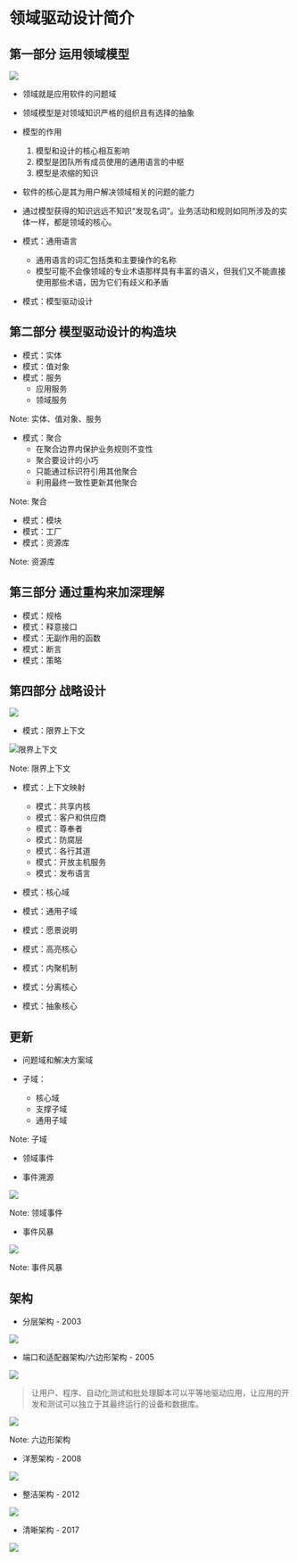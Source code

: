 # 领域驱动设计简介



## 第一部分 运用领域模型

![](ddd-at-a-glance/ddd-diagram-1.png)


- 领域就是应用软件的问题域
- 领域模型是对领域知识严格的组织且有选择的抽象


- 模型的作用

  1. 模型和设计的核心相互影响
  2. 模型是团队所有成员使用的通用语言的中枢
  3. 模型是浓缩的知识


- 软件的核心是其为用户解决领域相关的问题的能力
- 通过模型获得的知识远远不知识“发现名词”。业务活动和规则如同所涉及的实体一样，都是领域的核心。


- 模式：通用语言
  - 通用语言的词汇包括类和主要操作的名称
  - 模型可能不会像领域的专业术语那样具有丰富的语义，但我们又不能直接使用那些术语，因为它们有歧义和矛盾


- 模式：模型驱动设计



## 第二部分 模型驱动设计的构造块


- 模式：实体
- 模式：值对象
- 模式：服务
  - 应用服务
  - 领域服务

Note: 实体、值对象、服务


- 模式：聚合
  - 在聚合边界内保护业务规则不变性
  - 聚合要设计的小巧
  - 只能通过标识符引用其他聚合
  - 利用最终一致性更新其他聚合

Note: 聚合


- 模式：模块
- 模式：工厂
- 模式：资源库

Note: 资源库



## 第三部分 通过重构来加深理解


- 模式：规格
- 模式：释意接口
- 模式：无副作用的函数
- 模式：断言
- 模式：策略



## 第四部分 战略设计

![](ddd-at-a-glance/ddd-diagram-2.png)


- 模式：限界上下文

![限界上下文](ddd-at-a-glance/bounded-context.png)

Note: 限界上下文


- 模式：上下文映射
  - 模式：共享内核
  - 模式：客户和供应商
  - 模式：尊奉者
  - 模式：防腐层
  - 模式：各行其道
  - 模式：开放主机服务
  - 模式：发布语言


- 模式：核心域
- 模式：通用子域
- 模式：愿景说明
- 模式：高亮核心
- 模式：内聚机制
- 模式：分离核心
- 模式：抽象核心



## 更新


- 问题域和解决方案域


- 子域：
  - 核心域
  - 支撑子域
  - 通用子域

Note: 子域


- 领域事件


- 事件溯源

![](ddd-at-a-glance/event-sourcing.png)

Note: 领域事件


- 事件风暴

![](ddd-at-a-glance/event-storming.jpg)

Note: 事件风暴



## 架构


- 分层架构 - 2003

![](ddd-at-a-glance/ddd_layers.png)


- 端口和适配器架构/六边形架构 - 2005

![](ddd-at-a-glance/hexagonal.gif)

>  让用户、程序、自动化测试和批处理脚本可以平等地驱动应用，让应用的开发和测试可以独立于其最终运行的设备和数据库。


![](ddd-at-a-glance/ports-and-adapters.png)

Note: 六边形架构


- 洋葱架构 - 2008

![](ddd-at-a-glance/onion.webp)


- 整洁架构 - 2012

![](ddd-at-a-glance/CleanArchitecture.jpg)


- 清晰架构 - 2017

![](ddd-at-a-glance/explicit-architechture.png)
